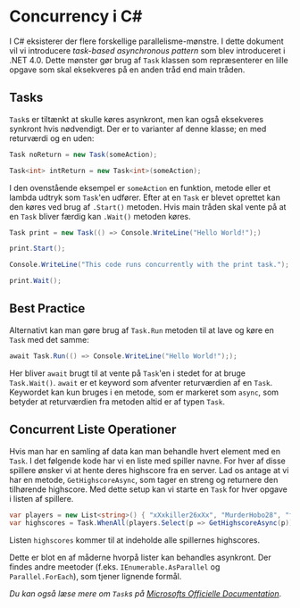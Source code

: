 # Concurrency i C#
I C# eksisterer der flere forskellige parallelisme-mønstre. I dette dokument vil vi introducere _task-based asynchronous pattern_ som blev introduceret i .NET 4.0. Dette mønster gør brug af `Task` klassen som repræsenterer en lille opgave som skal eksekveres på en anden tråd end main tråden.

## Tasks
`Task`s er tiltænkt at skulle køres asynkront, men kan også eksekveres synkront hvis nødvendigt. Der er to varianter af denne klasse; en med returværdi og en uden:
```csharp
Task noReturn = new Task(someAction);

Task<int> intReturn = new Task<int>(someAction);
```
I den ovenstående eksempel er `someAction` en funktion, metode eller et lambda udtryk som `Task`'en udfører. Efter at en `Task` er blevet oprettet kan den køres ved brug af `.Start()` metoden. Hvis main tråden skal vente på at en `Task` bliver færdig kan `.Wait()` metoden køres.
```csharp
Task print = new Task(() => Console.WriteLine("Hello World!");)

print.Start();

Console.WriteLine("This code runs concurrently with the print task.");

print.Wait();
```

## Best Practice
Alternativt kan man gøre brug af `Task.Run` metoden til at lave og køre en `Task` med det samme:
```csharp
await Task.Run(() => Console.WriteLine("Hello World!"););
```
Her bliver `await` brugt til at vente på `Task`'en i stedet for at bruge `Task.Wait()`. `await` er et keyword som afventer returværdien af en `Task`. Keywordet kan kun bruges i en metode, som er markeret som `async`, som betyder at returværdien fra metoden altid er af typen `Task`.

## Concurrent Liste Operationer
Hvis man har en samling af data kan man behandle hvert element med en `Task`. I det følgende kode har vi en liste med spiller navne. For hver af disse spillere ønsker vi at hente deres highscore fra en server. Lad os antage at vi har en metode, `GetHighscoreAsync`, som tager en streng og returnere den tilhørende highscore. Med dette setup kan vi starte en `Task` for hver opgave i listen af spillere.
```csharp
var players = new List<string>() { "xXxkiller26xXx", "MurderHobo28", "fighter98" }
var highscores = Task.WhenAll(players.Select(p => GetHighscoreAsync(p)));
```
Listen `highscores` kommer til at indeholde alle spillernes highscores.

Dette er blot en af måderne hvorpå lister kan behandles asynkront. Der findes andre meetoder (f.eks. `IEnumerable.AsParallel` og `Parallel.ForEach`), som tjener lignende formål.

_Du kan også læse mere om `Task`s på [Microsofts Officielle Documentation](https://docs.microsoft.com/en-us/dotnet/api/system.threading.tasks.task?view=netstandard-2.0)_.
